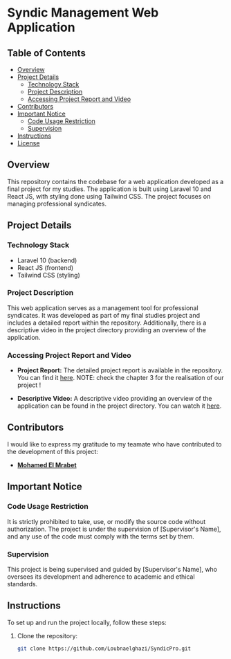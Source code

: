 # Syndic Management Web Application

## Table of Contents

- [Overview](#overview)
- [Project Details](#project-details)
  - [Technology Stack](#technology-stack)
  - [Project Description](#project-description)
  - [Accessing Project Report and Video](#accessing-project-report-and-video)
- [Contributors](#contributors)
- [Important Notice](#important-notice)
  - [Code Usage Restriction](#code-usage-restriction)
  - [Supervision](#supervision)
- [Instructions](#instructions)
- [License](#license)

## Overview

This repository contains the codebase for a web application developed as a final project for my studies. The application is built using Laravel 10 and React JS, with styling done using Tailwind CSS. The project focuses on managing professional syndicates.

## Project Details

### Technology Stack

- Laravel 10 (backend)
- React JS (frontend)
- Tailwind CSS (styling)

### Project Description

This web application serves as a management tool for professional syndicates. It was developed as part of my final studies project and includes a detailed report within the repository. Additionally, there is a descriptive video in the project directory providing an overview of the application.

### Accessing Project Report and Video

- **Project Report:**
  The detailed project report is available in the repository. You can find it [here]([path/to/project-report.pdf](https://github.com/Loubnaelghazi/SyndicPro/blob/master/Rapport%20de%20pfe.pdf)).
  NOTE: check the chapter 3 for the realisation of our project !

- **Descriptive Video:**
  A descriptive video providing an overview of the application can be found in the project directory. You can watch it [here](path/to/descriptive-video.mp4).

## Contributors

I would like to express my gratitude to my teamate who have contributed to the development of this project:

- **[Mohamed El Mrabet](https://github.com/contributor-username)**


## Important Notice

### Code Usage Restriction

It is strictly prohibited to take, use, or modify the source code without authorization. The project is under the supervision of [Supervisor's Name], and any use of the code must comply with the terms set by them.

### Supervision

This project is being supervised and guided by [Supervisor's Name], who oversees its development and adherence to academic and ethical standards.

## Instructions

To set up and run the project locally, follow these steps:

1. Clone the repository:
   ```bash
   git clone https://github.com/Loubnaelghazi/SyndicPro.git
